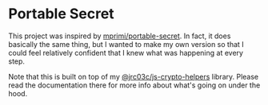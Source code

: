 # Portable Secret

This project was inspired by [mprimi/portable-secret](https://github.com/mprimi/portable-secret). In fact, it does basically the same thing, but I wanted to make my own version so that I could feel relatively confident that I knew what was happening at every step.

Note that this is built on top of my [@jrc03c/js-crypto-helpers](https://github.com/jrc03c/js-crypto-helpers) library. Please read the documentation there for more info about what's going on under the hood.
